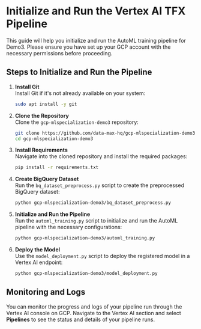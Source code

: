 # Initialize and Run the Vertex AI TFX Pipeline

This guide will help you initialize and run the AutoML training pipeline for Demo3. Please ensure you have set up your GCP account with the necessary permissions before proceeding.

## Steps to Initialize and Run the Pipeline

1. **Install Git**  
   Install Git if it's not already available on your system:
   ```bash
   sudo apt install -y git
   ```

2. **Clone the Repository**  
   Clone the `gcp-mlspecialization-demo3` repository:
   ```bash
   git clone https://github.com/data-max-hq/gcp-mlspecialization-demo3
   cd gcp-mlspecialization-demo3
   ```

3. **Install Requirements**  
   Navigate into the cloned repository and install the required packages:
   ```bash
   pip install -r requirements.txt
   ```

4. **Create BigQuery Dataset**  
   Run the `bq_dataset_preprocess.py` script to create the preprocessed BigQuery dataset:
   ```bash
   python gcp-mlspecialization-demo3/bq_dataset_preprocess.py
   ```

5. **Initialize and Run the Pipeline**  
   Run the `automl_training.py` script to initialize and run the AutoML pipeline with the necessary configurations:
   ```bash
   python gcp-mlspecialization-demo3/automl_training.py
   ```

6. **Deploy the Model**  
   Use the `model_deployment.py` script to deploy the registered model in a Vertex AI endpoint:
   ```bash
   python gcp-mlspecialization-demo3/model_deployment.py
   ```

## Monitoring and Logs
You can monitor the progress and logs of your pipeline run through the Vertex AI console on GCP. Navigate to the Vertex AI section and select **Pipelines** to see the status and details of your pipeline runs.

